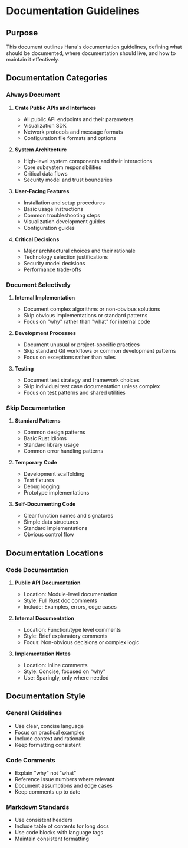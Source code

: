 # Documentation Guidelines

## Purpose
This document outlines Hana's documentation guidelines, defining what should be documented, where documentation should live, and how to maintain it effectively.

## Documentation Categories

### Always Document
1. **Crate Public APIs and Interfaces**
    - All public API endpoints and their parameters
    - Visualization SDK
    - Network protocols and message formats
    - Configuration file formats and options

2. **System Architecture**
    - High-level system components and their interactions
    - Core subsystem responsibilities
    - Critical data flows
    - Security model and trust boundaries

3. **User-Facing Features**
    - Installation and setup procedures
    - Basic usage instructions
    - Common troubleshooting steps
    - Visualization development guides
    - Configuration guides

4. **Critical Decisions**
    - Major architectural choices and their rationale
    - Technology selection justifications
    - Security model decisions
    - Performance trade-offs

### Document Selectively
1. **Internal Implementation**
    - Document complex algorithms or non-obvious solutions
    - Skip obvious implementations or standard patterns
    - Focus on "why" rather than "what" for internal code

2. **Development Processes**
    - Document unusual or project-specific practices
    - Skip standard Git workflows or common development patterns
    - Focus on exceptions rather than rules

3. **Testing**
    - Document test strategy and framework choices
    - Skip individual test case documentation unless complex
    - Focus on test patterns and shared utilities

### Skip Documentation
1. **Standard Patterns**
    - Common design patterns
    - Basic Rust idioms
    - Standard library usage
    - Common error handling patterns

2. **Temporary Code**
    - Development scaffolding
    - Test fixtures
    - Debug logging
    - Prototype implementations

3. **Self-Documenting Code**
    - Clear function names and signatures
    - Simple data structures
    - Standard implementations
    - Obvious control flow

## Documentation Locations

### Code Documentation
1. **Public API Documentation**
    - Location: Module-level documentation
    - Style: Full Rust doc comments
    - Include: Examples, errors, edge cases

2. **Internal Documentation**
    - Location: Function/type level comments
    - Style: Brief explanatory comments
    - Focus: Non-obvious decisions or complex logic

3. **Implementation Notes**
    - Location: Inline comments
    - Style: Concise, focused on "why"
    - Use: Sparingly, only where needed

## Documentation Style

### General Guidelines
- Use clear, concise language
- Focus on practical examples
- Include context and rationale
- Keep formatting consistent

### Code Comments
- Explain "why" not "what"
- Reference issue numbers where relevant
- Document assumptions and edge cases
- Keep comments up to date

### Markdown Standards
- Use consistent headers
- Include table of contents for long docs
- Use code blocks with language tags
- Maintain consistent formatting
